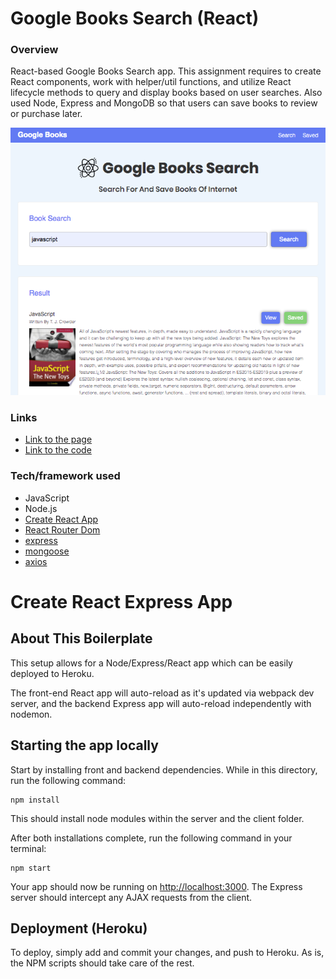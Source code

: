 # Google Books Search (React)

### Overview
React-based Google Books Search app.
This assignment requires to create React components, work with helper/util functions, and utilize React lifecycle methods to query and display books based on user searches. 
Also used Node, Express and MongoDB so that users can save books to review or purchase later.

![Google Books Search](./google-books-search-screenshot.png)


### Links
- [Link to the page](https://yuko-google-books-search.herokuapp.com/)
- [Link to the code](https://github.com/yuda0110/GoogleBooksSearch)


### Tech/framework used

- JavaScript
- Node.js
- [Create React App](https://github.com/facebook/create-react-app)
- [React Router Dom](https://www.npmjs.com/package/react-router-dom)
- [express](https://www.npmjs.com/package/express)
- [mongoose](https://www.npmjs.com/package/mongoose)
- [axios](https://www.npmjs.com/package/axios)


# Create React Express App

## About This Boilerplate

This setup allows for a Node/Express/React app which can be easily deployed to Heroku.

The front-end React app will auto-reload as it's updated via webpack dev server, and the backend Express app will auto-reload independently with nodemon.

## Starting the app locally

Start by installing front and backend dependencies. While in this directory, run the following command:

```
npm install
```

This should install node modules within the server and the client folder.

After both installations complete, run the following command in your terminal:

```
npm start
```

Your app should now be running on <http://localhost:3000>. The Express server should intercept any AJAX requests from the client.

## Deployment (Heroku)

To deploy, simply add and commit your changes, and push to Heroku. As is, the NPM scripts should take care of the rest.
